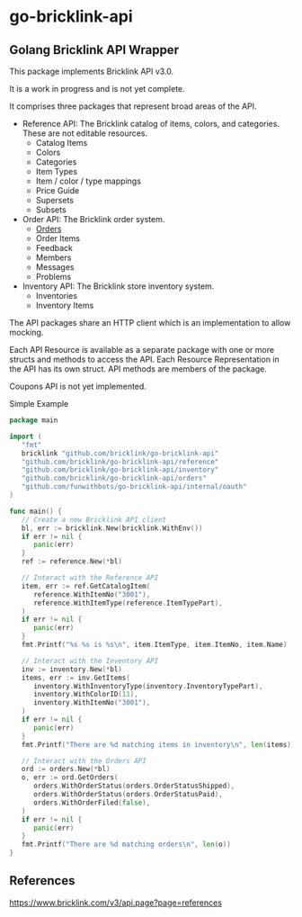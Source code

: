 # go-bricklink-api
## Golang Bricklink API Wrapper

This package implements Bricklink API v3.0. 

It is a work in progress and is not yet complete.

It comprises three packages that represent broad areas of the API.

 - Reference API: The Bricklink catalog of items, colors, and categories. These are not editable resources.
   - Catalog Items
   - Colors
   - Categories
   - Item Types
   - Item / color / type mappings
   - Price Guide
   - Supersets
   - Subsets
 - Order API: The Bricklink order system.
   - [Orders]()
   - Order Items
   - Feedback
   - Members
   - Messages
   - Problems
 - Inventory API: The Bricklink store inventory system.
   - Inventories
   - Inventory Items

The API packages share an HTTP client which is an implementation to allow mocking.

Each API Resource is available as a separate package with one or more structs and methods to access the API. Each Resource Representation in the API has its own struct. API methods are members of the package.

Coupons API is not yet implemented.

Simple Example

```go
package main

import (
   "fmt"
   bricklink "github.com/bricklink/go-bricklink-api"
   "github.com/bricklink/go-bricklink-api/reference"
   "github.com/bricklink/go-bricklink-api/inventory"
   "github.com/bricklink/go-bricklink-api/orders"
   "github.com/funwithbots/go-bricklink-api/internal/oauth"
)

func main() { 
   // Create a new Bricklink API client
   bl, err := bricklink.New(bricklink.WithEnv())
   if err != nil {
      panic(err)
   }
   ref := reference.New(*bl)

   // Interact with the Reference API
   item, err := ref.GetCatalogItem(
      reference.WithItemNo("3001"),
      reference.WithItemType(reference.ItemTypePart),
   )
   if err != nil {
      panic(err)
   }
   fmt.Printf("%s %s is %s\n", item.ItemType, item.ItemNo, item.Name)

   // Interact with the Inventory API
   inv := inventory.New(*bl)
   items, err := inv.GetItems(
      inventory.WithInventoryType(inventory.InventoryTypePart),
      inventory.WithColorID(11),
      inventory.WithItemNo("3001"),
   )
   if err != nil {
      panic(err)
   }
   fmt.Printf("There are %d matching items in inventory\n", len(items))

   // Interact with the Orders API
   ord := orders.New(*bl)
   o, err := ord.GetOrders(
      orders.WithOrderStatus(orders.OrderStatusShipped),
      orders.WithOrderStatus(orders.OrderStatusPaid), 
      orders.WithOrderFiled(false),
   )
   if err != nil {
      panic(err)
   }
   fmt.Printf("There are %d matching orders\n", len(o))
}
```

## References

https://www.bricklink.com/v3/api.page?page=references

